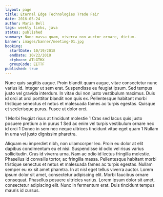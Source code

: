 ```yaml
---
layout: page
title: Eternal Edge Technologies Trade Fair
date: 2016-05-24
author: Maria Bell
tags: weekly links, java
status: published
summary: Nunc massa quam, viverra non auctor ornare, dictum.
banner: images/banner/meeting-01.jpg
booking:
  startDate: 10/19/2018
  endDate: 10/22/2018
  ctyhocn: ATLGTHX
  groupCode: EETTF
published: true
---
```

Nunc quis sagittis augue. Proin blandit quam augue, vitae consectetur nunc varius id. Integer ut sem erat. Suspendisse eu feugiat ipsum. Sed tempus justo vel gravida interdum. In vitae dui non justo vestibulum maximus. Duis id orci at orci porttitor blandit non quis ex. Pellentesque habitant morbi tristique senectus et netus et malesuada fames ac turpis egestas. Quisque et scelerisque purus. Fusce ut dolor orci.

1 Morbi feugiat risus at tincidunt molestie
1 Cras sed lacus quis justo posuere pretium a in purus
1 Sed ac enim vel turpis vestibulum ornare nec id orci
1 Donec in sem nec neque ultrices tincidunt vitae eget quam
1 Nullam in urna vel justo dignissim pharetra.

Aliquam eu imperdiet nibh, non ullamcorper leo. Proin eu dolor at elit dapibus condimentum eu et nisi. Suspendisse id odio vel risus varius sollicitudin. Cras id viverra urna. Nam ac odio id lectus fringilla molestie. Phasellus id convallis tortor, ac fringilla massa. Pellentesque habitant morbi tristique senectus et netus et malesuada fames ac turpis egestas. Nullam semper eu ex sit amet pharetra. In at nisl eget tellus viverra auctor. Lorem ipsum dolor sit amet, consectetur adipiscing elit. Morbi faucibus ornare consequat. Phasellus posuere ultricies varius. Lorem ipsum dolor sit amet, consectetur adipiscing elit. Nunc in fermentum erat. Duis tincidunt tempus mauris id cursus.
